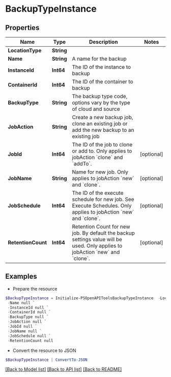 # BackupTypeInstance
## Properties

Name | Type | Description | Notes
------------ | ------------- | ------------- | -------------
**LocationType** | **String** |  | 
**Name** | **String** | A name for the backup | 
**InstanceId** | **Int64** | The ID of the instance to backup | 
**ContainerId** | **Int64** | The ID of the container to backup | 
**BackupType** | **String** | The backup type code, options vary by the type of cloud and source | 
**JobAction** | **String** | Create a new backup job, clone an existing job or add the new backup to an existing job | 
**JobId** | **Int64** | The ID of the job to clone or add to. Only applies to jobAction &#x60;clone&#x60; and &#x60;addTo&#x60;. | [optional] 
**JobName** | **String** | Name for new job. Only applies to jobAction &#x60;new&#x60; and &#x60;clone&#x60;. | [optional] 
**JobSchedule** | **Int64** | The ID of the execute schedule for new job. See Execute Schedules. Only applies to jobAction &#x60;new&#x60; and &#x60;clone&#x60;. | [optional] 
**RetentionCount** | **Int64** | Retention Count for new job. By default the backup settings value will be used. Only applies to jobAction &#x60;new&#x60; and &#x60;clone&#x60;. | [optional] 

## Examples

- Prepare the resource
```powershell
$BackupTypeInstance = Initialize-PSOpenAPIToolsBackupTypeInstance  -LocationType null `
 -Name null `
 -InstanceId null `
 -ContainerId null `
 -BackupType null `
 -JobAction null `
 -JobId null `
 -JobName null `
 -JobSchedule null `
 -RetentionCount null
```

- Convert the resource to JSON
```powershell
$BackupTypeInstance | ConvertTo-JSON
```

[[Back to Model list]](../README.md#documentation-for-models) [[Back to API list]](../README.md#documentation-for-api-endpoints) [[Back to README]](../README.md)

